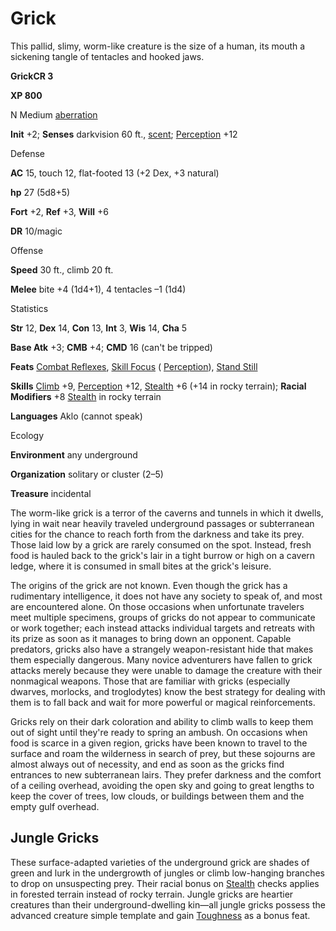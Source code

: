 # Grick

This pallid, slimy, worm-like creature is the size of a human, its mouth a sickening tangle of tentacles and hooked jaws.

**GrickCR 3**

**XP 800**

N Medium [aberration](monsters/creatureTypes#_aberration)

**Init** +2; **Senses** darkvision 60 ft., [scent](monsters/universalMonsterRules#_scent); [Perception](additionalMonsters/../skills/perception#_perception) +12

Defense

**AC** 15, touch 12, flat-footed 13 (+2 Dex, +3 natural)

**hp** 27 (5d8+5)

**Fort** +2, **Ref** +3, **Will** +6

**DR** 10/magic

Offense

**Speed** 30 ft., climb 20 ft.

**Melee** bite +4 (1d4+1), 4 tentacles –1 (1d4)

Statistics

**Str** 12, **Dex** 14, **Con** 13, **Int** 3, **Wis** 14, **Cha** 5

**Base Atk** +3; **CMB** +4; **CMD** 16 (can't be tripped)

**Feats** [Combat Reflexes](additionalMonsters/../feats#_combat-reflexes), [Skill Focus](additionalMonsters/../feats#_skill-focus) ( [Perception](additionalMonsters/../skills/perception#_perception)), [Stand Still](additionalMonsters/../feats#_stand-still)

**Skills** [Climb](additionalMonsters/../skills/climb#_climb) +9, [Perception](additionalMonsters/../skills/perception#_perception) +12, [Stealth](additionalMonsters/../skills/stealth#_stealth) +6 (+14 in rocky terrain); **Racial Modifiers** +8 [Stealth](additionalMonsters/../skills/stealth#_stealth) in rocky terrain

**Languages** Aklo (cannot speak)

Ecology

**Environment** any underground

**Organization** solitary or cluster (2–5)

**Treasure** incidental

The worm-like grick is a terror of the caverns and tunnels in which it dwells, lying in wait near heavily traveled underground passages or subterranean cities for the chance to reach forth from the darkness and take its prey. Those laid low by a grick are rarely consumed on the spot. Instead, fresh food is hauled back to the grick's lair in a tight burrow or high on a cavern ledge, where it is consumed in small bites at the grick's leisure.

The origins of the grick are not known. Even though the grick has a rudimentary intelligence, it does not have any society to speak of, and most are encountered alone. On those occasions when unfortunate travelers meet multiple specimens, groups of gricks do not appear to communicate or work together; each instead attacks individual targets and retreats with its prize as soon as it manages to bring down an opponent. Capable predators, gricks also have a strangely weapon-resistant hide that makes them especially dangerous. Many novice adventurers have fallen to grick attacks merely because they were unable to damage the creature with their nonmagical weapons. Those that are familiar with gricks (especially dwarves, morlocks, and troglodytes) know the best strategy for dealing with them is to fall back and wait for more powerful or magical reinforcements.

Gricks rely on their dark coloration and ability to climb walls to keep them out of sight until they're ready to spring an ambush. On occasions when food is scarce in a given region, gricks have been known to travel to the surface and roam the wilderness in search of prey, but these sojourns are almost always out of necessity, and end as soon as the gricks find entrances to new subterranean lairs. They prefer darkness and the comfort of a ceiling overhead, avoiding the open sky and going to great lengths to keep the cover of trees, low clouds, or buildings between them and the empty gulf overhead.

## Jungle Gricks

These surface-adapted varieties of the underground grick are shades of green and lurk in the undergrowth of jungles or climb low-hanging branches to drop on unsuspecting prey. Their racial bonus on [Stealth](additionalMonsters/../skills/stealth#_stealth) checks applies in forested terrain instead of rocky terrain. Jungle gricks are heartier creatures than their underground-dwelling kin—all jungle gricks possess the advanced creature simple template and gain [Toughness](additionalMonsters/../feats#_toughness) as a bonus feat.

